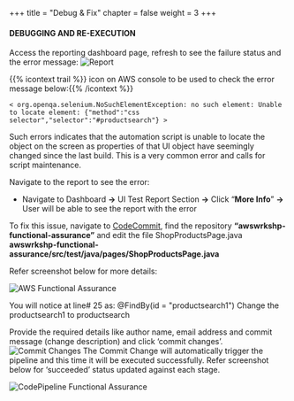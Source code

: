 +++
title = "Debug & Fix"
chapter = false
weight = 3
+++


#### DEBUGGING AND RE-EXECUTION
Access the reporting dashboard page, refresh to see the failure status and the error message:
![Report](/images/module3/module_3-debug.png)


{{% icontext trail %}}  icon on AWS console to be used to check the error message below:{{% /icontext %}}

`< org.openqa.selenium.NoSuchElementException: no such element: Unable to locate element: {"method":"css selector","selector":"#productsearch"} >`

Such errors indicates that the automation script is unable to locate the object on the screen as properties of that UI object have seemingly changed since the last build. This is a very common error and calls for script maintenance.

Navigate to the report to see the error: 
- Navigate to Dashboard **->** UI Test Report Section **->** Click “**More Info**” **->** User will be able to see the report with the error


To fix this issue, navigate to [CodeCommit](https://console.aws.amazon.com/codesuite/codecommit/home), find the repository **“awswrkshp-functional-assurance”** and edit the file ShopProductsPage.java
**awswrkshp-functional-assurance/src/test/java/pages/ShopProductsPage.java**

Refer screenshot below for more details:

![AWS Functional Assurance](/images/module3/Module_3-4.png)

You will notice at line# 25 as: @FindBy(id = "productsearch1")
Change the productsearch1 to productsearch

Provide the required details like author name, email address and commit message (change description) and click ‘commit changes’.
![Commit Changes](/images/module3/Module_3-4-1.jpg)
The Commit Change will automatically trigger the pipeline and this time it will be executed successfully. Refer screenshot below for ‘succeeded’ status updated against each stage.

![CodePipeline Functional Assurance](/images/module3/Module_3-5.png)






